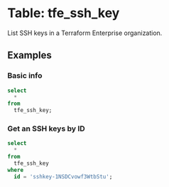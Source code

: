 # Table: tfe_ssh_key

List SSH keys in a Terraform Enterprise organization.

## Examples

### Basic info

```sql
select
  *
from
  tfe_ssh_key;
```

### Get an SSH keys by ID

```sql
select
  *
from
  tfe_ssh_key
where
  id = 'sshkey-1NSDCvowf3WtbStu';
```
